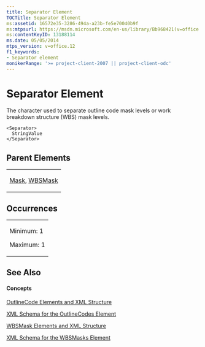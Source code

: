 ```yaml
---
title: Separator Element
TOCTitle: Separator Element
ms:assetid: 16572e35-3286-494a-a23b-fe5e70040b9f
ms:mtpsurl: https://msdn.microsoft.com/en-us/library/Bb968421(v=office.12)
ms:contentKeyID: 13188114
ms.date: 05/05/2014
mtps_version: v=office.12
f1_keywords:
- Separator element
monikerRange: '>= project-client-2007 || project-client-odc'
---
```


# Separator Element




The character used to separate outline code mask levels or work breakdown structure (WBS) mask levels.

    <Separator>
      StringValue
    </Separator>

## Parent Elements

<table>
<colgroup>
<col style="width: 100%" />
</colgroup>
<tbody>
<tr class="odd">
<td><p><a href="mask-element.md">Mask</a>, <a href="wbsmask-element.md">WBSMask</a></p></td>
</tr>
</tbody>
</table>

## Occurrences

<table>
<colgroup>
<col style="width: 100%" />
</colgroup>
<tbody>
<tr class="odd">
<td><p>Minimum: 1</p>
<p>Maximum: 1</p></td>
</tr>
</tbody>
</table>

## See Also

#### Concepts

[OutlineCode Elements and XML Structure](outlinecode-elements-and-xml-structure.md)

[XML Schema for the OutlineCodes Element](xml-schema-for-the-outlinecodes-element.md)

[WBSMask Elements and XML Structure](wbsmask-elements-and-xml-structure.md)

[XML Schema for the WBSMasks Element](xml-schema-for-the-wbsmasks-element.md)

